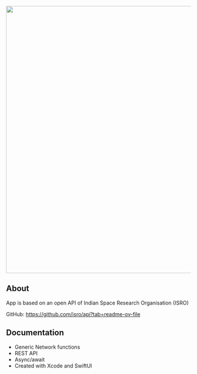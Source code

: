 <p align="center">
<img src="https://i.ibb.co/xq4bms3/ISRO.png" width="726">
</p>


## About


App is based on an open API of Indian Space Research Organisation (ISRO)

GitHub: https://github.com/isro/api?tab=readme-ov-file


## Documentation

- Generic Network functions
- REST API
- Async/await
- Created with Xcode and SwiftUI
